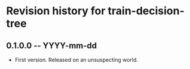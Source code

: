 # Revision history for train-decision-tree

## 0.1.0.0  -- YYYY-mm-dd

* First version. Released on an unsuspecting world.
